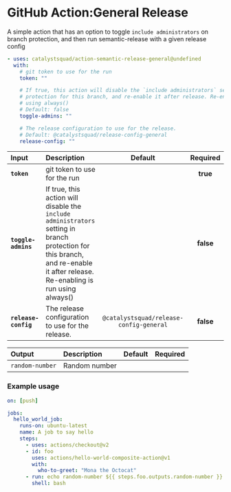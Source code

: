 <!-- start title -->

# GitHub Action:General Release

<!-- end title -->
<!-- start description -->

A simple action that has an option to toggle `include administrators` on branch protection, and then run semantic-release with a given release config

<!-- end description -->
<!-- start contents -->
<!-- end contents -->
<!-- start usage -->

```yaml
- uses: catalystsquad/action-semantic-release-general@undefined
  with:
    # git token to use for the run
    token: ""

    # If true, this action will disable the `include administrators` setting in branch
    # protection for this branch, and re-enable it after release. Re-enabling is run
    # using always()
    # Default: false
    toggle-admins: ""

    # The release configuration to use for the release.
    # Default: @catalystsquad/release-config-general
    release-config: ""
```

<!-- end usage -->
<!-- start inputs -->

| **Input**            | **Description**                                                                                                                                                                |               **Default**               | **Required** |
| :------------------- | :----------------------------------------------------------------------------------------------------------------------------------------------------------------------------- | :-------------------------------------: | :----------: |
| **`token`**          | git token to use for the run                                                                                                                                                   |                                         |   **true**   |
| **`toggle-admins`**  | If true, this action will disable the `include administrators` setting in branch protection for this branch, and re-enable it after release. Re-enabling is run using always() |                                         |  **false**   |
| **`release-config`** | The release configuration to use for the release.                                                                                                                              | `@catalystsquad/release-config-general` |  **false**   |

<!-- end inputs -->
<!-- start outputs -->

| **Output**      | **Description** | **Default** | **Required** |
| :-------------- | :-------------- | ----------- | ------------ |
| `random-number` | Random number   |             |              |

<!-- end outputs -->
<!-- start examples -->

### Example usage

```yaml
on: [push]

jobs:
  hello_world_job:
    runs-on: ubuntu-latest
    name: A job to say hello
    steps:
      - uses: actions/checkout@v2
      - id: foo
        uses: actions/hello-world-composite-action@v1
        with:
          who-to-greet: "Mona the Octocat"
      - run: echo random-number ${{ steps.foo.outputs.random-number }}
        shell: bash
```

<!-- end examples -->
<!-- start [.github/ghdocs/examples/] -->
<!-- end [.github/ghdocs/examples/] -->
